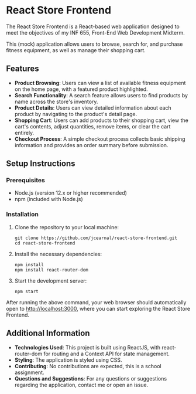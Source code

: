 # React Store Frontend

The React Store Frontend is a React-based web application designed to meet the objectives of my INF 655, Front-End Web Development Midterm. 

This (mock) application allows users to browse, search for, and purchase fitness equipment, as well as manage their shopping cart.

## Features

- **Product Browsing**: Users can view a list of available fitness equipment on the home page, with a featured product highlighted.
- **Search Functionality**: A search feature allows users to find products by name across the store's inventory.
- **Product Details**: Users can view detailed information about each product by navigating to the product's detail page.
- **Shopping Cart**: Users can add products to their shopping cart, view the cart's contents, adjust quantities, remove items, or clear the cart entirely.
- **Checkout Process**: A simple checkout process collects basic shipping information and provides an order summary before submission.

## Setup Instructions

### Prerequisites

- Node.js (version 12.x or higher recommended)
- npm (included with Node.js)

### Installation

1. Clone the repository to your local machine:

   ```
   git clone https://github.com/jcearnal/react-store-frontend.git
   cd react-store-frontend
   ```

2. Install the necessary dependencies:

   ```
   npm install
   npm install react-router-dom
   ```

3. Start the development server:

   ```
   npm start
   ```

After running the above command, your web browser should automatically open to [http://localhost:3000](http://localhost:3000), where you can start exploring the React Store Frontend.

## Additional Information

- **Technologies Used**: This project is built using ReactJS, with react-router-dom for routing and a Context API for state management.
- **Styling**: The application is styled using CSS.
- **Contributing**: No contributions are expected, this is a school assignment.
- **Questions and Suggestions**: For any questions or suggestions regarding the application, contact me or open an issue.

